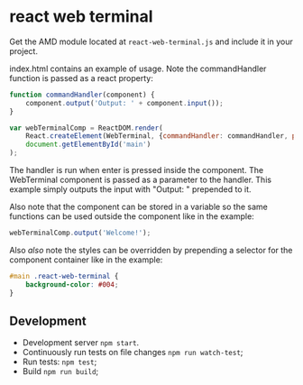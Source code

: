 # react web terminal

Get the AMD module located at `react-web-terminal.js` and include it in your project.

index.html contains an example of usage. Note the commandHandler function is passed as a react property:

```js
function commandHandler(component) {
    component.output('Output: ' + component.input());
}

var webTerminalComp = ReactDOM.render(
    React.createElement(WebTerminal, {commandHandler: commandHandler, prompt: '~> '}),
    document.getElementById('main')
);
```

The handler is run when enter is pressed inside the component.
The WebTerminal component is passed as a parameter to the handler. This example simply outputs the input with "Output: " prepended to it.

Also note that the component can be stored in a variable so the same functions can be used outside the component like in the example:

```js
webTerminalComp.output('Welcome!');
```

Also *also* note the styles can be overridden by prepending a selector for the component container like in the example:

```css
#main .react-web-terminal {
    background-color: #004;
}
```

## Development

* Development server `npm start`.
* Continuously run tests on file changes `npm run watch-test`;
* Run tests: `npm test`;
* Build `npm run build`;

